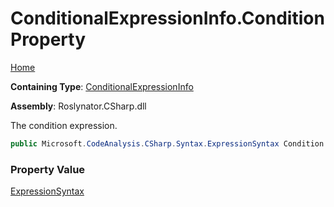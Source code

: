 # ConditionalExpressionInfo\.Condition Property

[Home](../../../../../README.md)

**Containing Type**: [ConditionalExpressionInfo](../README.md)

**Assembly**: Roslynator\.CSharp\.dll

  
The condition expression\.

```csharp
public Microsoft.CodeAnalysis.CSharp.Syntax.ExpressionSyntax Condition { get; }
```

### Property Value

[ExpressionSyntax](https://docs.microsoft.com/en-us/dotnet/api/microsoft.codeanalysis.csharp.syntax.expressionsyntax)

